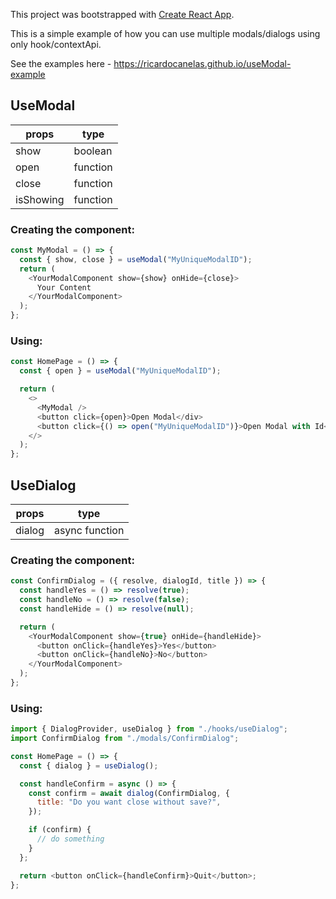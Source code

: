 This project was bootstrapped with [Create React App](https://github.com/facebook/create-react-app).

This is a simple example of how you can use multiple modals/dialogs using only hook/contextApi.

See the examples here - https://ricardocanelas.github.io/useModal-example

## UseModal

| props     | type     |
| --------- | -------- |
| show      | boolean  |
| open      | function |
| close     | function |
| isShowing | function |

### Creating the component:

```js
const MyModal = () => {
  const { show, close } = useModal("MyUniqueModalID");
  return (
    <YourModalComponent show={show} onHide={close}>
      Your Content
    </YourModalComponent>
  );
};
```

### Using:

```js
const HomePage = () => {
  const { open } = useModal("MyUniqueModalID");

  return (
    <>
      <MyModal />
      <button click={open}>Open Modal</div>
      <button click={() => open("MyUniqueModalID")}>Open Modal with Id</div>
    </>
  );
};
```

## UseDialog

| props  | type           |
| ------ | -------------- |
| dialog | async function |

### Creating the component:

```js
const ConfirmDialog = ({ resolve, dialogId, title }) => {
  const handleYes = () => resolve(true);
  const handleNo = () => resolve(false);
  const handleHide = () => resolve(null);

  return (
    <YourModalComponent show={true} onHide={handleHide}>
      <button onClick={handleYes}>Yes</button>
      <button onClick={handleNo}>No</button>
    </YourModalComponent>
  );
};
```

### Using:

```js
import { DialogProvider, useDialog } from "./hooks/useDialog";
import ConfirmDialog from "./modals/ConfirmDialog";

const HomePage = () => {
  const { dialog } = useDialog();

  const handleConfirm = async () => {
    const confirm = await dialog(ConfirmDialog, {
      title: "Do you want close without save?",
    });

    if (confirm) {
      // do something
    }
  };

  return <button onClick={handleConfirm}>Quit</button>;
};
```
